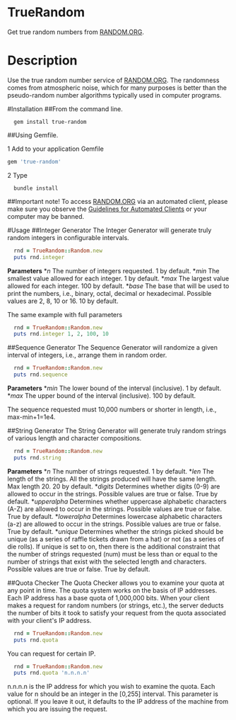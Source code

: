 # TrueRandom
Get true random numbers from [RANDOM.ORG](http://random.org).

# Description
Use the true random number service of [RANDOM.ORG](http://random.org). The randomness comes from atmospheric noise, which for many purposes is better than the pseudo-random number algorithms typically used in computer programs.


#Installation
##From the command line.

```shell
  gem install true-random
```

##Using Gemfile.

1 Add to your application Gemfile

```ruby
gem 'true-random'
```

2 Type

```shell
  bundle install
```

##Important note!
To access [RANDOM.ORG](http://random.org) via an automated client, please make sure you observe the [Guidelines for Automated Clients](http://www.random.org/clients/) or your computer may be banned.

#Usage
##Integer Generator
The Integer Generator will generate truly random integers in configurable intervals.

```ruby
  rnd = TrueRandom::Random.new
  puts rnd.integer
```

**Parameters**
*_n_     The number of integers requested. 1 by default.
*_min_   The smallest value allowed for each integer. 1 by default.
*_max_   The largest value allowed for each integer. 100 by default.
*_base_  The base that will be used to print the numbers, i.e., binary, octal, decimal or hexadecimal. Possible values are 2, 8, 10 or 16. 10 by default.

The same example with full parameters

```ruby
  rnd = TrueRandom::Random.new
  puts rnd.integer 1, 2, 100, 10
```

##Sequence Generator
The Sequence Generator will randomize a given interval of integers, i.e., arrange them in random order.

```ruby
  rnd = TrueRandom::Random.new
  puts rnd.sequence
```

**Parameters**
*_min_   The lower bound of the interval (inclusive). 1 by default.
*_max_   The upper bound of the interval (inclusive). 100 by default.

The sequence requested must 10,000 numbers or shorter in length, i.e., max-min+1=1e4.

##String Generator
The String Generator will generate truly random strings of various length and character compositions.

```ruby
  rnd = TrueRandom::Random.new
  puts rnd.string
```

**Parameters**
*_n_           The number of strings requested. 1 by default.
*_len_         The length of the strings. All the strings produced will have the same length. Max length 20. 20 by default.
*_digits_      Determines whether digits (0-9) are allowed to occur in the strings. Possible values are true or false. True by default.
*_upperalpha_  Determines whether uppercase alphabetic characters (A-Z) are allowed to occur in the strings. Possible values are true or false. True by default.
*_loweralpha_  Determines lowercase alphabetic characters (a-z) are allowed to occur in the strings. Possible values are true or false. True by default.
*_unique_      Determines whether the strings picked should be unique (as a series of raffle tickets drawn from a hat) or not (as a series of die rolls). If unique is set to on, then there is the additional constraint that the number of strings requested (num) must be less than or equal to the number of strings that exist with the selected length and characters. Possible values are true or false. True by default.

##Quota Checker
The Quota Checker allows you to examine your quota at any point in time. The quota system works on the basis of IP addresses. Each IP address has a base quota of 1,000,000 bits. When your client makes a request for random numbers (or strings, etc.), the server deducts the number of bits it took to satisfy your request from the quota associated with your client's IP address.

```ruby
  rnd = TrueRandom::Random.new
  puts rnd.quota
```

You can request for certain IP.

```ruby
  rnd = TrueRandom::Random.new
  puts rnd.quota 'n.n.n.n'
```

n.n.n.n is the IP address for which you wish to examine the quota. Each value for n should be an integer in the [0,255] interval. This parameter is optional. If you leave it out, it defaults to the IP address of the machine from which you are issuing the request.

